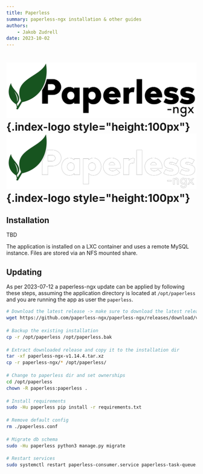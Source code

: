 ```yaml
---
title: Paperless
summary: paperless-ngx installation & other guides
authors:
    - Jakob Zudrell
date: 2023-10-02
---
```

# ![image](../assets/logos/paperless-dark.svg#only-light){.index-logo style="height:100px"} ![image](../assets/logos/paperless-light.svg#only-dark){.index-logo style="height:100px"}

## Installation
TBD

The application is installed on a LXC container and uses a remote MySQL instance. Files are stored via an NFS mounted share.

## Updating
As per 2023-07-12 a paperless-ngx update can be applied by following these steps, assuming the application directory is located at `/opt/paperless` and you are running the app as user the `paperless`.


```bash
# Download the latest release -> make sure to download the latest release
wget https://github.com/paperless-ngx/paperless-ngx/releases/download/v1.14.4/paperless-ngx-v1.14.4.tar.xz

# Backup the existing installation
cp -r /opt/paperless /opt/paperless.bak

# Extract downloaded release and copy it to the installation dir
tar -xf paperless-ngx-v1.14.4.tar.xz
cp -r paperless-ngx/* /opt/paperless/

# Change to paperless dir and set ownerships
cd /opt/paperless
chown -R paperless:paperless .

# Install requirements
sudo -Hu paperless pip install -r requirements.txt

# Remove default config
rm ./paperless.conf

# Migrate db schema
sudo -Hu paperless python3 manage.py migrate

# Restart services
sudo systemctl restart paperless-consumer.service paperless-task-queue.service paperless-scheduler.service paperless-webserver.service
```